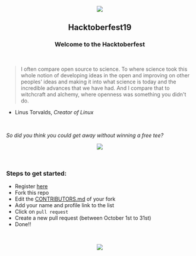 <p align="center">
    <img src="./static/logo.png" />
</p>

<h2 align="center"> Hacktoberfest19 </h2>

<h3 align = "center" > Welcome to the Hacktoberfest </h3>

<br>

> I often compare open source to science. To where science took this whole notion of developing ideas in the open and improving on other peoples' ideas and making it into what science is today and the incredible advances that we have had. And I compare that to witchcraft and alchemy, where openness was something you didn't do.
- Linus Torvalds, *Creator of Linux*

<br>

*So did you think you could get away without winning a free tee?*

<p align="center">
<img src="./static/mona.gif" />
</p>

<br>

### Steps to get started:
* Register [here](https://hacktoberfest.digitalocean.com/)
* Fork this repo
* Edit the [CONTRIBUTORS.md](./CONTRIBUTORS.md) of your fork
* Add your name and profile link to the list 
* Click on `pull request` 
* Create a new pull request (between October 1st to 31st)
* Done!!

<br>

<p align="center">
<img src="./static/supercat.gif" />
</p>
